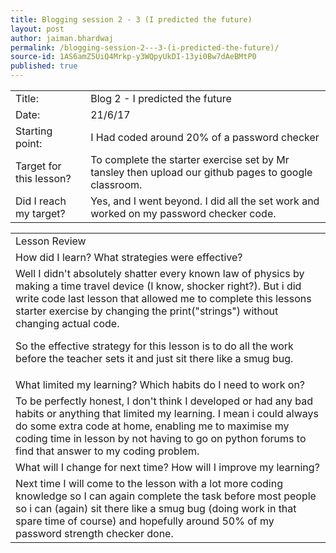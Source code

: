```yaml
---
title: Blogging session 2 - 3 (I predicted the future)
layout: post
author: jaiman.bhardwaj
permalink: /blogging-session-2---3-(i-predicted-the-future)/
source-id: 1AS6amZ5UiQ4Mrkp-y3WQpyUkDI-13yi0Bw7dAeBMtP0
published: true
---
```

<table>
  <tr>
    <td>Title:</td>
    <td>Blog 2 - I predicted the future</td>
  </tr>
  <tr>
    <td>Date:</td>
    <td>21/6/17</td>
  </tr>
  <tr>
    <td>Starting point:</td>
    <td>I Had coded around 20% of a password checker</td>
  </tr>
  <tr>
    <td>Target for this lesson?</td>
    <td>To complete the starter exercise  set by Mr tansley then upload our github pages to google classroom.</td>
  </tr>
  <tr>
    <td>Did I reach my target? </td>
    <td>Yes, and I went beyond. I did all the set work and worked on my password checker code. </td>
  </tr>
</table>


 

<table>
  <tr>
    <td>Lesson Review</td>
  </tr>
  <tr>
    <td>How did I learn? What strategies were effective? </td>
  </tr>
  <tr>
    <td>Well I didn't absolutely shatter every known law of physics by making a time travel device (I know, shocker right?). But i did write code last lesson that allowed me to complete this lessons starter exercise by changing the print("strings") without changing actual code.

So the effective strategy for this lesson is to do all the work before the teacher sets it and just sit there like a smug bug.</td>
  </tr>
  <tr>
    <td>What limited my learning? Which habits do I need to work on? </td>
  </tr>
  <tr>
    <td>To be perfectly honest, I don't think I developed or had any bad habits or anything that limited my learning. I mean i could always do some extra code at home, enabling me to maximise my coding time in  lesson by not having to go on python forums to find that answer to my coding problem.</td>
  </tr>
  <tr>
    <td>What will I change for next time? How will I improve my learning?</td>
  </tr>
  <tr>
    <td>Next time I will come to the lesson with a lot more coding knowledge so I can again complete the task before most people so i can (again) sit there like a smug bug (doing work in that spare time of course) and hopefully around 50% of my password strength checker done.</td>
  </tr>
</table>


